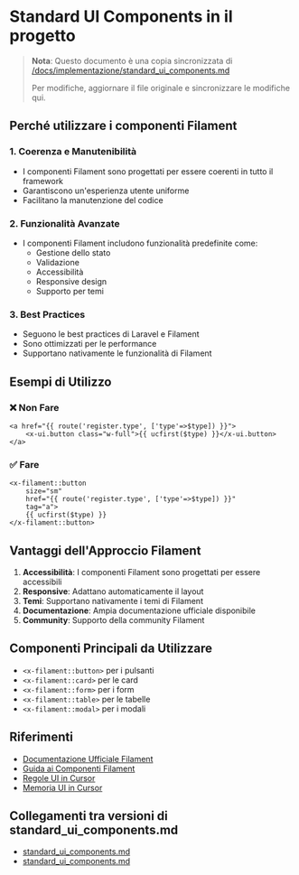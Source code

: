 # Standard UI Components in il progetto

> **Nota**: Questo documento è una copia sincronizzata di [/docs/implementazione/standard_ui_components.md](../../../../docs/implementazione/standard_ui_components.md)
> 
> Per modifiche, aggiornare il file originale e sincronizzare le modifiche qui.

## Perché utilizzare i componenti Filament

### 1. Coerenza e Manutenibilità
- I componenti Filament sono progettati per essere coerenti in tutto il framework
- Garantiscono un'esperienza utente uniforme
- Facilitano la manutenzione del codice

### 2. Funzionalità Avanzate
- I componenti Filament includono funzionalità predefinite come:
  - Gestione dello stato
  - Validazione
  - Accessibilità
  - Responsive design
  - Supporto per temi

### 3. Best Practices
- Seguono le best practices di Laravel e Filament
- Sono ottimizzati per le performance
- Supportano nativamente le funzionalità di Filament

## Esempi di Utilizzo

### ❌ Non Fare
```blade
<a href="{{ route('register.type', ['type'=>$type]) }}">
    <x-ui.button class="w-full">{{ ucfirst($type) }}</x-ui.button>
</a>
```

### ✅ Fare
```blade
<x-filament::button 
    size="sm" 
    href="{{ route('register.type', ['type'=>$type]) }}" 
    tag="a">
    {{ ucfirst($type) }}
</x-filament::button>
```

## Vantaggi dell'Approccio Filament

1. **Accessibilità**: I componenti Filament sono progettati per essere accessibili
2. **Responsive**: Adattano automaticamente il layout
3. **Temi**: Supportano nativamente i temi di Filament
4. **Documentazione**: Ampia documentazione ufficiale disponibile
5. **Community**: Supporto della community Filament

## Componenti Principali da Utilizzare

- `<x-filament::button>` per i pulsanti
- `<x-filament::card>` per le card
- `<x-filament::form>` per i form
- `<x-filament::table>` per le tabelle
- `<x-filament::modal>` per i modali

## Riferimenti

- [Documentazione Ufficiale Filament](https://filamentphp.com/docs/3.x/support/blade-components/overview)
- [Guida ai Componenti Filament](https://filamentphp.com/docs/3.x/support/blade-components/overview)
- [Regole UI in Cursor](../../../../.cursor/rules/ui-components.mdc)
- [Memoria UI in Cursor](../../../../.cursor/memories/ui-components.mdc) 

## Collegamenti tra versioni di standard_ui_components.md
* [standard_ui_components.md](docs/implementazione/standard_ui_components.md)
* [standard_ui_components.md](laravel/Modules/Cms/docs/standard_ui_components.md)

